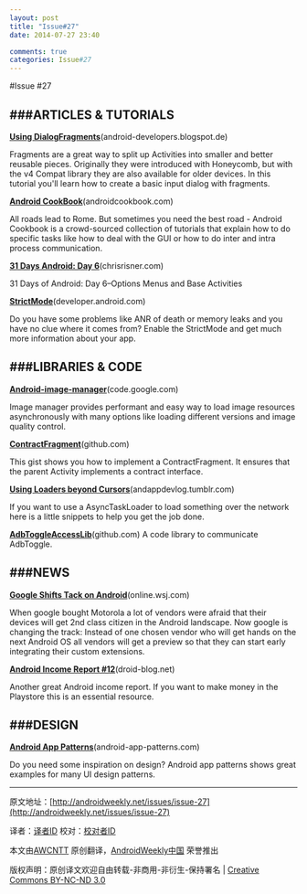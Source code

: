 ```yaml
---
layout: post
title: "Issue#27"
date: 2014-07-27 23:40

comments: true
categories: Issue#27
---
```


#Issue #27

###ARTICLES & TUTORIALS
---

[**Using DialogFragments**](http://android-developers.blogspot.de/2012/05/using-dialogfragments.html)(android-developers.blogspot.de)

Fragments are a great way to split up Activities into smaller and better reusable pieces. Originally they were introduced with Honeycomb, but with the v4 Compat library they are also available for older devices. In this tutorial you'll learn how to create a basic input dialog with fragments.

 
[**Android CookBook**](http://androidcookbook.com/)(androidcookbook.com)

All roads lead to Rome. But sometimes you need the best road - Android Cookbook is a crowd-sourced collection of tutorials that explain how to do specific tasks like how to deal with the GUI or how to do inter and intra process communication.

[**31 Days Android: Day 6**](http://chrisrisner.com/31-Days-of-Android--Day-6–Options-Menus-and-Base-Activities)(chrisrisner.com)

31 Days of Android: Day 6–Options Menus and Base Activities

[**StrictMode**](https://developer.android.com/reference/android/os/StrictMode.html)(developer.android.com)

Do you have some problems like ANR of death or memory leaks and you have no clue where it comes from? Enable the StrictMode and get much more information about your app.

###LIBRARIES & CODE
---

[**Android-image-manager**](http://code.google.com/p/android-image-manager/)(code.google.com)

Image manager provides performant and easy way to load image resources asynchronously with many options like loading different versions and image quality control.

[**ContractFragment**](https://gist.github.com/2621173)(github.com)

This gist shows you how to implement a ContractFragment. It ensures that the parent Activity implements a contract interface.

[**Using Loaders beyond Cursors**](http://andappdevlog.tumblr.com/post/6756906908/using-loaders-beyond-cursors)(andappdevlog.tumblr.com)

If you want to use a AsyncTaskLoader to load something over the network here is a little snippets to help you get the job done.

[**AdbToggleAccessLib**](https://github.com/ramdroid/AdbToggleAccessLib)(github.com)
A code library to communicate AdbToggle.

###NEWS
---

[**Google Shifts Tack on Android**](http://online.wsj.com/article/SB10001424052702304371504577406511931421118.html)(online.wsj.com)

When google bought Motorola a lot of vendors were afraid that their devices will get 2nd class citizen in the Android landscape. Now google is changing the track: Instead of one chosen vendor who will get hands on the next Android OS all vendors will get a preview so that they can start early integrating their custom extensions.

 
[**Android Income Report #12**](http://droid-blog.net/2012/05/13/android-income-report-12-may-12/)(droid-blog.net)

Another great Android income report. If you want to make money in the Playstore this is an essential resource.

###DESIGN
---

[**Android App Patterns**](http://www.android-app-patterns.com/)(android-app-patterns.com)

Do you need some inspiration on design? Android app patterns shows great examples for many UI design patterns.


---


原文地址：[http://androidweekly.net/issues/issue-27](http://androidweekly.net/issues/issue-27)

译者：[译者ID](https://github.com/译者ID) 校对：[校对者ID](https://github.com/校对者ID)

本文由[AWCNTT](https://github.com/AWCNTT) 原创翻译，[AndroidWeekly中国](http://www.androidweekly.cn/) 荣誉推出

版权声明：原创译文欢迎自由转载-非商用-非衍生-保持署名 | [Creative Commons BY-NC-ND 3.0](http://creativecommons.org/licenses/by-nc-nd/3.0/deed.zh)